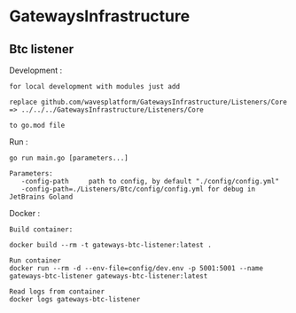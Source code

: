 # GatewaysInfrastructure

## Btc listener

Development :

    for local development with modules just add
    
    replace github.com/wavesplatform/GatewaysInfrastructure/Listeners/Core => ../../../GatewaysInfrastructure/Listeners/Core
    
    to go.mod file

Run :

    go run main.go [parameters...] 
    
    Parameters:
       -config-path     path to config, by default "./config/config.yml"
       -config-path=./Listeners/Btc/config/config.yml for debug in JetBrains Goland
       
Docker :
    
    Build container:
    
    docker build --rm -t gateways-btc-listener:latest .
    
    Run container 
    docker run --rm -d --env-file=config/dev.env -p 5001:5001 --name gateways-btc-listener gateways-btc-listener:latest
    
    Read logs from container
    docker logs gateways-btc-listener